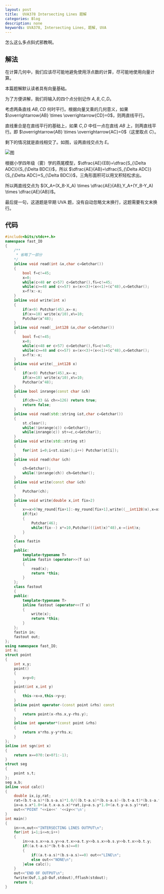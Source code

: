 ```yaml
---
layout: post
title:  UVA378 Intersecting Lines 题解
categories: Blog
description: none
keywords: UVA378, Intersecting Lines, 题解, UVA
---
```


怎么这么多点斜式邪教啊。

## 解法

在计算几何中，我们应该尽可能地避免使用浮点数的计算，尽可能地使用向量计算。

本篇题解默认读者具有向量基础。

为了方便讲解，我们将输入的四个点分别记作 $A,B,C,D$。

考虑两条直线 $AB,CD$ 何时平行。根据向量叉乘的几何意义，如果 $\overrightarrow{AB} \times \overrightarrow{CD}=0$，则两直线平行。

直线重合是在直线平行的基础上，如果 $C,D$ 中任一点在直线 $AB$ 上，则两直线平行。即 $\overrightarrow{AB} \times \overrightarrow{AC}=0$（这里取点  $C$）。

剩下的情况就是直线相交了。如图，设两直线交点为 $E$。

![图](https://cdn.luogu.com.cn/upload/image_hosting/nebsz3hn.png)

根据小学四年级（雾）学的燕尾模型，$\dfrac{AE}{EB}=\dfrac{S_{\Delta ADC}}{S_{\Delta BDC}}$，所以 $\dfrac{AE}{AB}=\dfrac{S_{\Delta ADC}}{S_{\Delta ADC}+S_{\Delta BDC}}$，三角形面积可以用叉积轻松求出。

所以两直线交点为 $(X_A+(X_B-X_A) \times \dfrac{AE}{AB},Y_A+(Y_B-Y_A) \times \dfrac{AE}{AB})$。

最后提一句，这道题是早期 UVA 题，没有自动忽略文末换行，这题需要有文末换行。

## 代码

```cpp
#include<bits/stdc++.h>
namespace fast_IO
{
	/**
	 * 省略了一部分
	*/
	inline void read(int &x,char c=Getchar())
	{
		bool f=c!=45;
		x=0;
		while(c<48 or c>57) c=Getchar(),f&=c!=45;
		while(c>=48 and c<=57) x=(x<<3)+(x<<1)+(c^48),c=Getchar();
		x=f?x:-x;
	}
	inline void write(int x)
	{
		if(x<0) Putchar(45),x=-x;
		if(x>=10) write(x/10),x%=10;
		Putchar(x^48);
	}
	inline void read(__int128 &x,char c=Getchar())
	{
		bool f=c!=45;
		x=0;
		while(c<48 or c>57) c=Getchar(),f&=c!=45;
		while(c>=48 and c<=57) x=(x<<3)+(x<<1)+(c^48),c=Getchar();
		x=f?x:-x;
	}
	inline void write(__int128 x)
	{
		if(x<0) Putchar(45),x=-x;
		if(x>=10) write(x/10),x%=10;
		Putchar(x^48);
	}
	inline bool inrange(const char &ch)
	{
		if(ch>=33 && ch<=126) return true;
		return false;
	}
	inline void read(std::string &st,char c=Getchar())
	{
		st.clear();
		while(!inrange(c)) c=Getchar();
		while(inrange(c)) st+=c,c=Getchar();
	}
	inline void write(std::string st)
	{
		for(int i=0;i<st.size();i++) Putchar(st[i]);
	}
	inline void read(char &ch)
	{
		ch=Getchar();
		while(!inrange(ch)) ch=Getchar();
	}
	inline void write(const char &ch)
	{
		Putchar(ch);
	}
	inline void write(double x,int fix=2)
	{
		x+=x>0?my_round[fix+1]:-my_round[fix+1],write((__int128)x),x=x>0?x:-x,x-=(__int128)x;
		if(fix)
		{
			Putchar(46);
			while(fix--) x*=10,Putchar(((int)x)^48),x-=(int)x;
		}
	}
	class fastin
	{
	public:
		template<typename T>
		inline fastin &operator>>(T &x)
		{
			read(x);
			return *this;
		}
	};
	class fastout
	{
	public:
		template<typename T>
		inline fastout &operator<<(T x)
		{
			write(x);
			return *this;
		}
	};
	fastin in;
	fastout out;
};
using namespace fast_IO;
int n;
struct point
{
	int x,y;
	point()
	{
		x=y=0;
	}
	point(int x,int y)
	{
		this->x=x,this->y=y;
	}
	inline point operator-(const point &rhs) const
	{
		return point(x-rhs.x,y-rhs.y);
	}
	inline int operator*(const point &rhs)
	{
		return x*rhs.y-y*rhs.x;
	}
};
inline int sgn(int x)
{
	return x==0?0:(x>0?1:-1);
}
struct seg
{
	point s,t;
};
seg a,b;
inline void calc()
{
	double ix,iy,rat;
	rat=(b.t-a.s)*(b.s-a.s)*1.0/((b.t-a.s)*(b.s-a.s)-(b.t-a.t)*(b.s-a.t));
	ix=a.s.x*1.0+(a.t.x-a.s.x)*rat,iy=a.s.y*1.0+(a.t.y-a.s.y)*rat;
	out<<"POINT "<<ix<<' '<<iy<<'\n';
}
int main()
{
	in>>n,out<<"INTERSECTING LINES OUTPUT\n";
	for(int i=1;i<=n;i++)
	{
		in>>a.s.x>>a.s.y>>a.t.x>>a.t.y>>b.s.x>>b.s.y>>b.t.x>>b.t.y;
		if((a.t-a.s)*(b.t-b.s)==0)
		{
			if((a.t-a.s)*(b.s-a.s)==0) out<<"LINE\n";
			else out<<"NONE\n";
		}else calc();
	}
	out<<"END OF OUTPUT\n";
	fwrite(Ouf,1,p3-Ouf,stdout),fflush(stdout);
	return 0;
}
```
